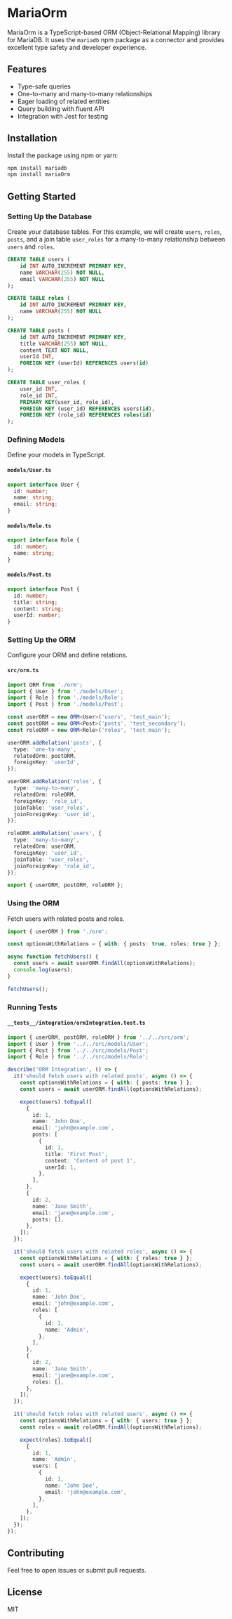 # MariaOrm

MariaOrm is a TypeScript-based ORM (Object-Relational Mapping) library for MariaDB. It uses the `mariadb` npm package as a connector and provides excellent type safety and developer experience.

## Features

- Type-safe queries
- One-to-many and many-to-many relationships
- Eager loading of related entities
- Query building with fluent API
- Integration with Jest for testing

## Installation

Install the package using npm or yarn:

```sh
npm install mariadb
npm install mariaOrm
```

## Getting Started

### Setting Up the Database

Create your database tables. For this example, we will create `users`, `roles`, `posts`, and a join table `user_roles` for a many-to-many relationship between `users` and `roles`.

```sql
CREATE TABLE users (
    id INT AUTO_INCREMENT PRIMARY KEY,
    name VARCHAR(255) NOT NULL,
    email VARCHAR(255) NOT NULL
);

CREATE TABLE roles (
    id INT AUTO_INCREMENT PRIMARY KEY,
    name VARCHAR(255) NOT NULL
);

CREATE TABLE posts (
    id INT AUTO_INCREMENT PRIMARY KEY,
    title VARCHAR(255) NOT NULL,
    content TEXT NOT NULL,
    userId INT,
    FOREIGN KEY (userId) REFERENCES users(id)
);

CREATE TABLE user_roles (
    user_id INT,
    role_id INT,
    PRIMARY KEY(user_id, role_id),
    FOREIGN KEY (user_id) REFERENCES users(id),
    FOREIGN KEY (role_id) REFERENCES roles(id)
);
```

### Defining Models

Define your models in TypeScript.

#### `models/User.ts`

```typescript
export interface User {
  id: number;
  name: string;
  email: string;
}
```

#### `models/Role.ts`

```typescript
export interface Role {
  id: number;
  name: string;
}
```

#### `models/Post.ts`

```typescript
export interface Post {
  id: number;
  title: string;
  content: string;
  userId: number;
}
```

### Setting Up the ORM

Configure your ORM and define relations.

#### `src/orm.ts`

```typescript
import ORM from './orm';
import { User } from './models/User';
import { Role } from './models/Role';
import { Post } from './models/Post';

const userORM = new ORM<User>('users', 'test_main');
const postORM = new ORM<Post>('posts', 'test_secondary');
const roleORM = new ORM<Role>('roles', 'test_main');

userORM.addRelation('posts', {
  type: 'one-to-many',
  relatedOrm: postORM,
  foreignKey: 'userId',
});

userORM.addRelation('roles', {
  type: 'many-to-many',
  relatedOrm: roleORM,
  foreignKey: 'role_id',
  joinTable: 'user_roles',
  joinForeignKey: 'user_id',
});

roleORM.addRelation('users', {
  type: 'many-to-many',
  relatedOrm: userORM,
  foreignKey: 'user_id',
  joinTable: 'user_roles',
  joinForeignKey: 'role_id',
});

export { userORM, postORM, roleORM };
```

### Using the ORM

Fetch users with related posts and roles.

```typescript
import { userORM } from './orm';

const optionsWithRelations = { with: { posts: true, roles: true } };

async function fetchUsers() {
  const users = await userORM.findAll(optionsWithRelations);
  console.log(users);
}

fetchUsers();
```

### Running Tests

#### `__tests__/integration/ormIntegration.test.ts`

```typescript
import { userORM, postORM, roleORM } from '../../src/orm';
import { User } from '../../src/models/User';
import { Post } from '../../src/models/Post';
import { Role } from '../../src/models/Role';

describe('ORM Integration', () => {
  it('should fetch users with related posts', async () => {
    const optionsWithRelations = { with: { posts: true } };
    const users = await userORM.findAll(optionsWithRelations);

    expect(users).toEqual([
      {
        id: 1,
        name: 'John Doe',
        email: 'john@example.com',
        posts: [
          {
            id: 1,
            title: 'First Post',
            content: 'Content of post 1',
            userId: 1,
          },
        ],
      },
      {
        id: 2,
        name: 'Jane Smith',
        email: 'jane@example.com',
        posts: [],
      },
    ]);
  });

  it('should fetch users with related roles', async () => {
    const optionsWithRelations = { with: { roles: true } };
    const users = await userORM.findAll(optionsWithRelations);

    expect(users).toEqual([
      {
        id: 1,
        name: 'John Doe',
        email: 'john@example.com',
        roles: [
          {
            id: 1,
            name: 'Admin',
          },
        ],
      },
      {
        id: 2,
        name: 'Jane Smith',
        email: 'jane@example.com',
        roles: [],
      },
    ]);
  });

  it('should fetch roles with related users', async () => {
    const optionsWithRelations = { with: { users: true } };
    const roles = await roleORM.findAll(optionsWithRelations);

    expect(roles).toEqual([
      {
        id: 1,
        name: 'Admin',
        users: [
          {
            id: 1,
            name: 'John Doe',
            email: 'john@example.com',
          },
        ],
      },
    ]);
  });
});
```

## Contributing

Feel free to open issues or submit pull requests.

## License

MIT

